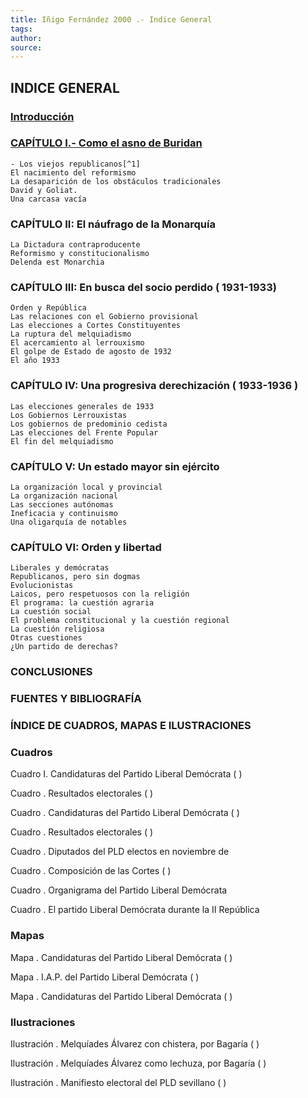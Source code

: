 ```yaml
---
title: Iñigo Fernández 2000 .- Indice General
tags: 
author: 
source: 
---
```


## INDICE GENERAL

### [Introducción](20220822142515)

### [CAPÍTULO I.- Como el asno de Buridan](20220822124756)

    - Los viejos republicanos[^1]
    El nacimiento del reformismo
    La desaparición de los obstáculos tradicionales
    David y Goliat.
    Una carcasa vacía

### CAPÍTULO II: El náufrago de la Monarquía

    La Dictadura contraproducente
    Reformismo y constitucionalismo
    Delenda est Monarchia

### CAPÍTULO III: En busca del socio perdido ( 1931-1933)  

    Orden y República
    Las relaciones con el Gobierno provisional
    Las elecciones a Cortes Constituyentes
    La ruptura del melquiadismo
    El acercamiento al lerrouxismo
    El golpe de Estado de agosto de 1932
    El año 1933

### CAPÍTULO IV: Una progresiva derechización ( 1933-1936 )

    Las elecciones generales de 1933
    Los Gobiernos Lerrouxistas
    Los gobiernos de predominio cedista
    Las elecciones del Frente Popular
    El fin del melquiadismo

### CAPÍTULO V: Un estado mayor sin ejército

    La organización local y provincial
    La organización nacional
    Las secciones autónomas
    Ineficacia y continuismo
    Una oligarquía de notables 

### CAPÍTULO VI: Orden y libertad  

    Liberales y demócratas
    Republicanos, pero sin dogmas
    Evolucionistas
    Laicos, pero respetuosos con la religión
    El programa: la cuestión agraria
    La cuestión social
    El problema constitucional y la cuestión regional
    La cuestión religiosa
    Otras cuestiones
    ¿Un partido de derechas?

### CONCLUSIONES  

### FUENTES Y BIBLIOGRAFÍA

### ÍNDICE DE CUADROS, MAPAS E ILUSTRACIONES

### Cuadros

Cuadro I. Candidaturas del Partido Liberal Demócrata ( )

Cuadro  . Resultados electorales ( )  

Cuadro  . Candidaturas del Partido Liberal Demócrata ( )  

Cuadro  . Resultados electorales ( )  

Cuadro  . Diputados del PLD electos en noviembre de

Cuadro  . Composición de las Cortes ( )  

Cuadro  . Organigrama del Partido Liberal Demócrata  

Cuadro  . El partido Liberal Demócrata durante la II República  

### Mapas

Mapa  . Candidaturas del Partido Liberal Demócrata ( )

Mapa  . I.A.P. del Partido Liberal Demócrata ( )  

Mapa  . Candidaturas del Partido Liberal Demócrata ( )  

### Ilustraciones

Ilustración  . Melquíades Álvarez con chistera, por Bagaría ( )

Ilustración  . Melquíades Álvarez como lechuza, por Bagaría ( )

Ilustración  . Manifiesto electoral del PLD sevillano ( )

